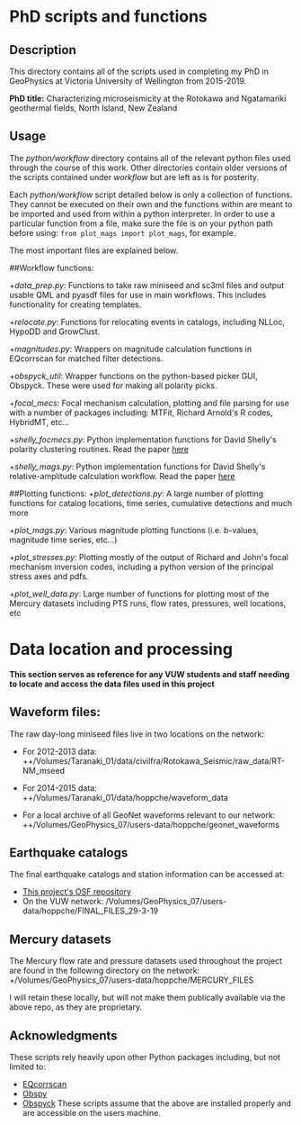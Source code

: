 # PhD scripts and functions
## Description
This directory contains all of the scripts used in completing my PhD in
GeoPhysics at Victoria University of Wellington from 2015-2019.

**PhD title:** Characterizing microseismicity at the Rotokawa and Ngatamariki
geothermal fields, North Island, New Zealand

## Usage
The *python/workflow* directory contains all of the relevant python files used
through the course of this work. Other directories contain older versions of
the scripts contained under *workflow* but are left as is for posterity.

Each *python/workflow* script detailed below is only a collection of functions.
They cannot be executed on their own and the functions within are meant to be
imported and used from within a python interpreter. In order to
use a particular function from a file, make sure the file is on your python
path before using: `from plot_mags import plot_mags`, for example.

The most important files are explained below.

##Workflow functions:

+*data_prep.py*: Functions to take raw miniseed and sc3ml files and output
usable QML and pyasdf files for use in main workflows. This includes
functionality for creating templates.

+*relocate.py*: Functions for relocating events in catalogs, including NLLoc,
HypoDD and GrowClust.

+*magnitudes.py*: Wrappers on magnitude calculation functions in EQcorrscan for
matched filter detections.

+*obspyck_util*: Wrapper functions on the python-based picker GUI, Obspyck.
These were used for making all polarity picks.

+*focal_mecs*: Focal mechanism calculation, plotting and file parsing for use
with a number of packages including: MTFit, Richard Arnold's R codes, HybridMT,
etc...

+*shelly_focmecs.py*: Python implementation functions for David Shelly's
polarity clustering routines.
Read the paper [here](https://agupubs.onlinelibrary.wiley.com/doi/full/10.1002/2016JB013437)

+*shelly_mags.py*: Python implementation functions for David Shelly's
relative-amplitude calculation workflow.
Read the paper [here](https://agupubs.onlinelibrary.wiley.com/doi/full/10.1002/2015JB012719)

##Plotting functions:
+*plot_detections.py*: A large number of plotting functions for catalog
locations, time series, cumulative detections and much more

+*plot_mags.py*: Various magnitude plotting functions (i.e. b-values,
magnitude time series, etc...)

+*plot_stresses.py*: Plotting mostly of the output of Richard and John's
focal mechanism inversion codes, including a python version of the principal
stress axes and pdfs.

+*plot_well_data.py*: Large number of functions for plotting most of the
Mercury datasets including PTS runs, flow rates, pressures, well locations, etc


# Data location and processing
**This section serves as reference for any VUW students and staff needing to
locate and access the data files used in this project**

## Waveform files:
The raw day-long miniseed files live in two locations on the network:

+ For 2012-2013 data:
++/Volumes/Taranaki_01/data/civilfra/Rotokawa_Seismic/raw_data/RT-NM_mseed

+ For 2014-2015 data:
++/Volumes/Taranaki_01/data/hoppche/waveform_data

+ For a local archive of all GeoNet waveforms relevant to our network:
++/Volumes/GeoPhysics_07/users-data/hoppche/geonet_waveforms

## Earthquake catalogs
The final earthquake catalogs and station information can be accessed at:
* [This project's OSF repository](10.17605/OSF.IO/C2M6U)
* On the VUW network: /Volumes/GeoPhysics_07/users-data/hoppche/FINAL_FILES_29-3-19

## Mercury datasets
The Mercury flow rate and pressure datasets used throughout the project are
found in the following directory on the network:
+/Volumes/GeoPhysics_07/users-data/hoppche/MERCURY_FILES

I will retain these locally, but will not make them publically available via
the above repo, as they are proprietary.

## Acknowledgments
These scripts rely heavily upon other Python packages including, but not
limited to:
* [EQcorrscan](https://eqcorrscan.github.io/)
* [Obspy](https://docs.obspy.org/)
* [Obspyck](https://github.com/megies/obspyck)
These scripts assume that the above are installed properly and are accessible
on the users machine.